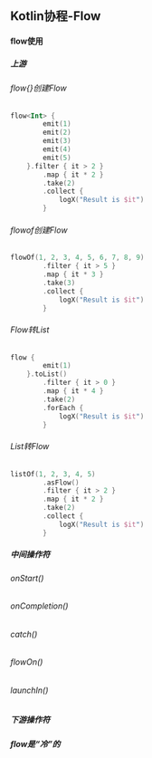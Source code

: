 ## Kotlin协程-Flow

#### flow使用

##### 上游

###### flow{}创建Flow

```kotlin
flow<Int> {
        emit(1)
        emit(2)
        emit(3)
        emit(4)
        emit(5)
    }.filter { it > 2 }
        .map { it * 2 }
        .take(2)
        .collect {
            logX("Result is $it")
        }
```

###### flowof创建Flow

```kotlin
flowOf(1, 2, 3, 4, 5, 6, 7, 8, 9)
        .filter { it > 5 }
        .map { it * 3 }
        .take(3)
        .collect {
            logX("Result is $it")
        }
```

###### Flow转List

```kotlin
flow {
        emit(1)
    }.toList()
        .filter { it > 0 }
        .map { it * 4 }
        .take(2)
        .forEach {
            logX("Result is $it")
        }
```

###### List转Flow

```kotlin
listOf(1, 2, 3, 4, 5)
        .asFlow()
        .filter { it > 2 }
        .map { it * 2 }
        .take(2)
        .collect {
            logX("Result is $it")
        }
```

##### 中间操作符

###### onStart()

###### onCompletion()

###### catch()

###### flowOn()

###### launchIn()

##### 下游操作符

##### flow是“冷”的
